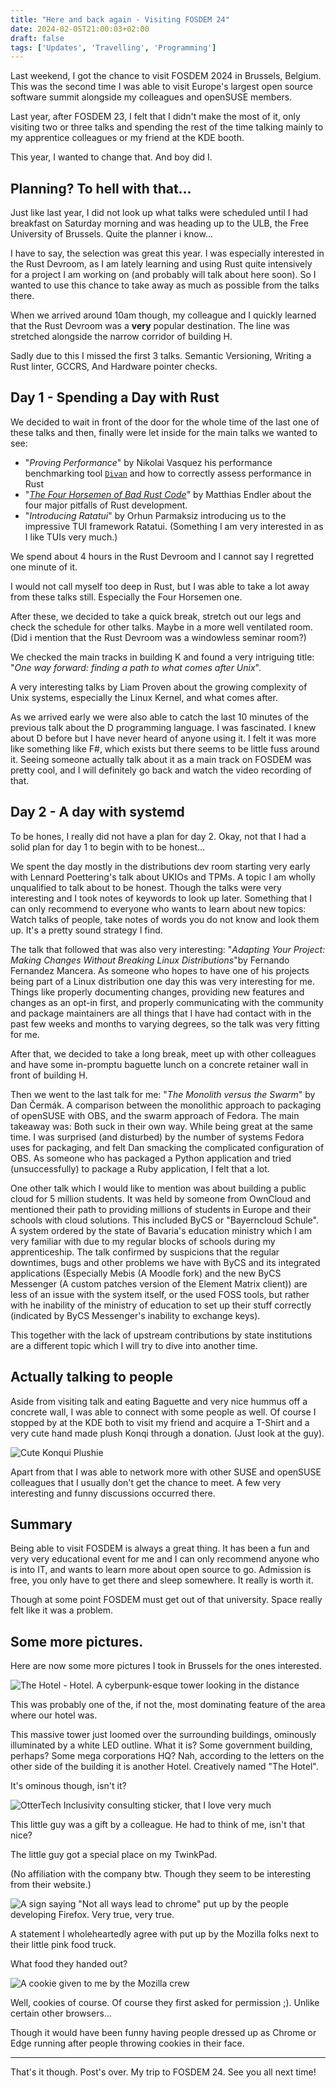 ```yaml
---
title: "Here and back again - Visiting FOSDEM 24"
date: 2024-02-05T21:00:03+02:00
draft: false
tags: ['Updates', 'Travelling', 'Programming']
---
```


Last weekend, I got the chance to visit FOSDEM 2024 in Brussels, Belgium. This was the second time I was able to visit Europe's largest open source software summit alongside my colleagues and openSUSE members.

Last year, after FOSDEM 23, I felt that I didn't make the most of it, only visiting two or three talks and spending the rest of the time talking mainly to my apprentice colleagues or my friend at the KDE booth.

This year, I wanted to change that. And boy did I.

## Planning? To hell with that...

Just like last year, I did not look up what talks were scheduled until I had breakfast on Saturday morning and was heading up to the ULB, the Free University of Brussels. Quite the planner i know...

I have to say, the selection was great this year. I was especially interested in the Rust Devroom, as I am lately learning and using Rust quite intensively for a project I am working on (and probably will talk about here soon). So I wanted to use this chance to take away as much as possible from the talks there.

When we arrived around 10am though, my colleague and I quickly learned that the Rust Devroom was a **very** popular destination. The line was stretched alongside the narrow corridor of building H.

Sadly due to this I missed the first 3 talks. Semantic Versioning, Writing a Rust linter, GCCRS, And Hardware pointer checks.

## Day 1 - Spending a Day with Rust

We decided to wait in front of the door for the whole time of the last one of these talks and then, finally were let inside for the main talks we wanted to see:

- "*Proving Performance*" by Nikolai Vasquez his performance benchmarking tool [`Divan`](https://nikolaivazquez.com/blog/divan/) and how to correctly assess performance in Rust
- "*[The Four Horsemen of Bad Rust Code](https://github.com/corrode/four-horsemen-talk)*" by Matthias Endler about the four major pitfalls of Rust development.
- "*Introducing Ratatui*" by Orhun Parmaksiz introducing us to the impressive TUI framework Ratatui. (Something I am very interested in as I like TUIs very much.)

We spend about 4 hours in the Rust Devroom and I cannot say I regretted one minute of it.

I would not call myself too deep in Rust, but I was able to take a lot away from these talks still. Especially the Four Horsemen one.

After these, we decided to take a quick break, stretch out our legs and check the schedule for other talks. Maybe in a more well ventilated room. (Did i mention that the Rust Devroom was a windowless seminar room?)

We checked the main tracks in building K and found a very intriguing title: "*One way forward: finding a path to what comes after Unix*".

A very interesting talks by Liam Proven about the growing complexity of Unix systems, especially the Linux Kernel, and what comes after.

As we arrived early we were also able to catch the last 10 minutes of the previous talk about the D programming language. I was fascinated. I knew about D before but I have never heard of anyone using it. I felt it was more like something like F#, which exists but there seems to be little fuss around it. Seeing someone actually talk about it as a main track on FOSDEM was pretty cool, and I will definitely go back and watch the video recording of that.

## Day 2 - A day with systemd

To be hones, I really did not have a plan for day 2. Okay, not that I had a solid plan for day 1 to begin with to be honest...

We spent the day mostly in the distributions dev room starting very early with Lennard Poettering's talk about UKIOs and TPMs. A topic I am wholly unqualified to talk about to be honest. Though the talks were very interesting and I took notes of keywords to look up later. Something that I can only recommend to everyone who wants to learn about new topics: Watch talks of people, take notes of words you do not know and look them up. It's a pretty sound strategy I find.

The talk that followed that was also very interesting: "*Adapting Your Project: Making Changes Without Breaking Linux Distributions*"by Fernando Fernandez Mancera. As someone who hopes to have one of his projects being part of a Linux distribution one day this was very interesting for me.
Things like properly documenting changes, providing new features and changes as an opt-in first, and properly communicating with the community and package maintainers are all things that I have had contact with in the past few weeks and months to varying degrees, so the talk was very fitting for me.

After that, we decided to take a long break, meet up with other colleagues and have some in-promptu baguette lunch on a concrete retainer wall in front of building H.

Then we went to the last talk for me: "*The Monolith versus the Swarm*" by Dan Čermák. A comparison between the monolithic approach to packaging of openSUSE with OBS, and the swarm approach of Fedora. The main takeaway was: Both suck in their own way. While being great at the same time. I was surprised (and disturbed) by the number of systems Fedora uses for packaging, and felt Dan smacking the complicated configuration of OBS. As someone who has packaged a Python application and tried (unsuccessfully) to package a Ruby application, I felt that a lot.

One other talk which I would like to mention was about building a public cloud for 5 million students. It was held by someone from OwnCloud and mentioned their path to providing millions of students in Europe and their schools with cloud solutions. This included ByCS or "Bayerncloud Schule". A system ordered by the state of Bavaria's education ministry which I am very familiar with due to my regular blocks of schools during my apprenticeship.
The talk confirmed by suspicions that the regular downtimes, bugs and other problems we have with ByCS and its integrated applications (Especially Mebis (A Moodle fork) and the new ByCS Messenger (A custom patches version of the Element Matrix client)) are less of an issue with the system itself, or the used FOSS tools, but rather with he inability of the ministry of education to set up their stuff correctly (indicated by ByCS Messenger's inability to exchange keys).

This together with the lack of upstream contributions by state institutions are a different topic which I will try to dive into another time.

## Actually talking to people

Aside from visiting talk and eating Baguette and very nice hummus off a concrete wall, I was able to connect with some people as well. Of course I stopped by at the KDE both to visit my friend and acquire a T-Shirt and a very cute hand made plush Konqi through a donation. (Just look at the guy).

![Cute Konqui Plushie](./konqui.jpg)

Apart from that I was able to network more with other SUSE and openSUSE colleagues that I usually don't get the chance to meet. A few very interesting and funny discussions occurred there.

## Summary

Being able to visit FOSDEM is always a great thing. It has been a fun and very very educational event for me and I can only recommend anyone who is into IT, and wants to learn more about open source to go. Admission is free, you only have to get there and sleep somewhere. It really is worth it.

Though at some point FOSDEM must get out of that university. Space really felt like it was a problem.

## Some more pictures.

Here are now some more pictures I took in Brussels for the ones interested.

![The Hotel - Hotel. A cyberpunk-esque tower looking in the distance](./fosdem24_cyberpunk_hotel.jpg)

This was probably one of the, if not the, most dominating feature of the area where our hotel was.

This massive tower just loomed over the surrounding buildings, ominously illuminated by a white LED outline. What it is? Some government building, perhaps? Some mega corporations HQ? Nah, according to the letters on the other side of the building it is another Hotel. Creatively named "The Hotel".

It's ominous though, isn't it?

![OtterTech Inclusivity consulting sticker, that I love very much](./otter_sticker.jpg)

This little guy was a gift by a colleague. He had to think of me, isn't that nice?

The little guy got a special place on my TwinkPad.

(No affiliation with the company btw. Though they seem to be interesting from their website.)

![A sign saying "Not all ways lead to chrome" put up by the people developing Firefox. Very true, very true.](./not_all_ways_lead_to_chrome.jpg)

A statement I wholeheartedly agree with put up by the Mozilla folks next to their little pink food truck.

What food they handed out?

![A cookie given to me by the Mozilla crew](./firefox_cookie.jpg)

Well, cookies of course. Of course they first asked for permission ;). Unlike certain other browsers...

Though it would have been funny having people dressed up as Chrome or Edge running after people throwing cookies in their face.

---

That's it though. Post's over. My trip to FOSDEM 24. See you all next time!
